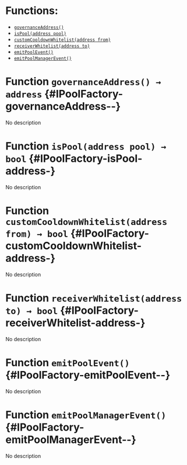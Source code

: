 

# Functions:
- [`governanceAddress()`](#IPoolFactory-governanceAddress--)
- [`isPool(address pool)`](#IPoolFactory-isPool-address-)
- [`customCooldownWhitelist(address from)`](#IPoolFactory-customCooldownWhitelist-address-)
- [`receiverWhitelist(address to)`](#IPoolFactory-receiverWhitelist-address-)
- [`emitPoolEvent()`](#IPoolFactory-emitPoolEvent--)
- [`emitPoolManagerEvent()`](#IPoolFactory-emitPoolManagerEvent--)



# Function `governanceAddress() → address` {#IPoolFactory-governanceAddress--}
No description




# Function `isPool(address pool) → bool` {#IPoolFactory-isPool-address-}
No description




# Function `customCooldownWhitelist(address from) → bool` {#IPoolFactory-customCooldownWhitelist-address-}
No description




# Function `receiverWhitelist(address to) → bool` {#IPoolFactory-receiverWhitelist-address-}
No description




# Function `emitPoolEvent()` {#IPoolFactory-emitPoolEvent--}
No description




# Function `emitPoolManagerEvent()` {#IPoolFactory-emitPoolManagerEvent--}
No description




